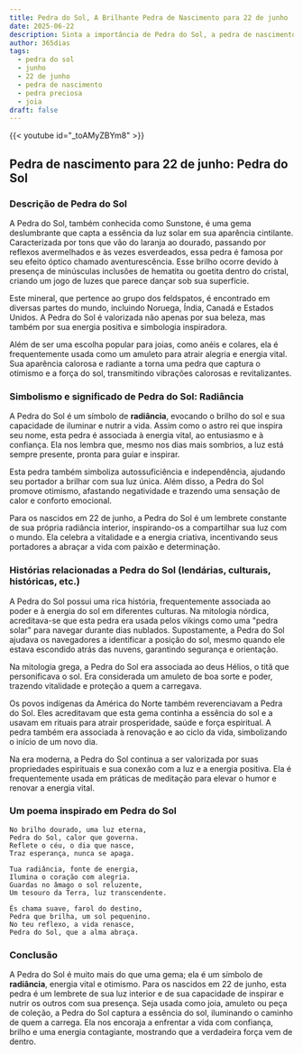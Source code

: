 ```yaml
---
title: Pedra do Sol, A Brilhante Pedra de Nascimento para 22 de junho
date: 2025-06-22
description: Sinta a importância de Pedra do Sol, a pedra de nascimento de 22 de junho que simboliza Radiância. Deixe que sua beleza e significado iluminem seu dia.
author: 365dias
tags:
  - pedra do sol
  - junho
  - 22 de junho
  - pedra de nascimento
  - pedra preciosa
  - joia
draft: false
---
```


{{< youtube id="_toAMyZBYm8" >}}

## Pedra de nascimento para 22 de junho: Pedra do Sol

### Descrição de Pedra do Sol

A Pedra do Sol, também conhecida como Sunstone, é uma gema deslumbrante que capta a essência da luz solar em sua aparência cintilante. Caracterizada por tons que vão do laranja ao dourado, passando por reflexos avermelhados e às vezes esverdeados, essa pedra é famosa por seu efeito óptico chamado aventurescência. Esse brilho ocorre devido à presença de minúsculas inclusões de hematita ou goetita dentro do cristal, criando um jogo de luzes que parece dançar sob sua superfície.

Este mineral, que pertence ao grupo dos feldspatos, é encontrado em diversas partes do mundo, incluindo Noruega, Índia, Canadá e Estados Unidos. A Pedra do Sol é valorizada não apenas por sua beleza, mas também por sua energia positiva e simbologia inspiradora.

Além de ser uma escolha popular para joias, como anéis e colares, ela é frequentemente usada como um amuleto para atrair alegria e energia vital. Sua aparência calorosa e radiante a torna uma pedra que captura o otimismo e a força do sol, transmitindo vibrações calorosas e revitalizantes.

### Simbolismo e significado de Pedra do Sol: Radiância

A Pedra do Sol é um símbolo de **radiância**, evocando o brilho do sol e sua capacidade de iluminar e nutrir a vida. Assim como o astro rei que inspira seu nome, esta pedra é associada à energia vital, ao entusiasmo e à confiança. Ela nos lembra que, mesmo nos dias mais sombrios, a luz está sempre presente, pronta para guiar e inspirar.

Esta pedra também simboliza autossuficiência e independência, ajudando seu portador a brilhar com sua luz única. Além disso, a Pedra do Sol promove otimismo, afastando negatividade e trazendo uma sensação de calor e conforto emocional.

Para os nascidos em 22 de junho, a Pedra do Sol é um lembrete constante de sua própria radiância interior, inspirando-os a compartilhar sua luz com o mundo. Ela celebra a vitalidade e a energia criativa, incentivando seus portadores a abraçar a vida com paixão e determinação.

### Histórias relacionadas a Pedra do Sol (lendárias, culturais, históricas, etc.)

A Pedra do Sol possui uma rica história, frequentemente associada ao poder e à energia do sol em diferentes culturas. Na mitologia nórdica, acreditava-se que esta pedra era usada pelos vikings como uma "pedra solar" para navegar durante dias nublados. Supostamente, a Pedra do Sol ajudava os navegadores a identificar a posição do sol, mesmo quando ele estava escondido atrás das nuvens, garantindo segurança e orientação.

Na mitologia grega, a Pedra do Sol era associada ao deus Hélios, o titã que personificava o sol. Era considerada um amuleto de boa sorte e poder, trazendo vitalidade e proteção a quem a carregava.

Os povos indígenas da América do Norte também reverenciavam a Pedra do Sol. Eles acreditavam que esta gema continha a essência do sol e a usavam em rituais para atrair prosperidade, saúde e força espiritual. A pedra também era associada à renovação e ao ciclo da vida, simbolizando o início de um novo dia.

Na era moderna, a Pedra do Sol continua a ser valorizada por suas propriedades espirituais e sua conexão com a luz e a energia positiva. Ela é frequentemente usada em práticas de meditação para elevar o humor e renovar a energia vital.

### Um poema inspirado em Pedra do Sol

```
No brilho dourado, uma luz eterna,  
Pedra do Sol, calor que governa.  
Reflete o céu, o dia que nasce,  
Traz esperança, nunca se apaga.  

Tua radiância, fonte de energia,  
Ilumina o coração com alegria.  
Guardas no âmago o sol reluzente,  
Um tesouro da Terra, luz transcendente.  

És chama suave, farol do destino,  
Pedra que brilha, um sol pequenino.  
No teu reflexo, a vida renasce,  
Pedra do Sol, que a alma abraça.
```

### Conclusão

A Pedra do Sol é muito mais do que uma gema; ela é um símbolo de **radiância**, energia vital e otimismo. Para os nascidos em 22 de junho, esta pedra é um lembrete de sua luz interior e de sua capacidade de inspirar e nutrir os outros com sua presença. Seja usada como joia, amuleto ou peça de coleção, a Pedra do Sol captura a essência do sol, iluminando o caminho de quem a carrega. Ela nos encoraja a enfrentar a vida com confiança, brilho e uma energia contagiante, mostrando que a verdadeira força vem de dentro.